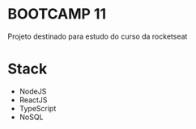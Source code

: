# BOOTCAMP 11 
Projeto destinado para estudo do curso da rocketseat

# Stack
* NodeJS
* ReactJS
* TypeScript
* NoSQL
